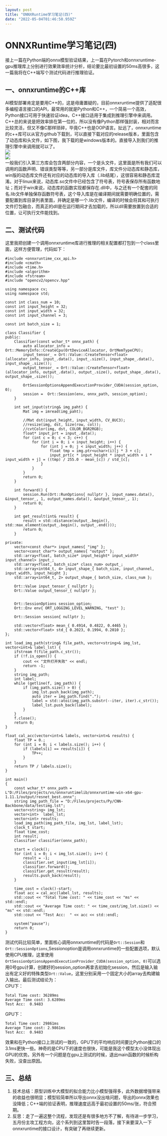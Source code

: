 ```yaml
---
layout: post
title: "ONNXRuntime学习笔记(四)"
date: "2022-05-04T01:46:50.959Z"
---
```

ONNXRuntime学习笔记(四)
==================

接上一篇在Python端的onnx模型验证结果，上一篇在Pytorch和onnxruntime-gpu推理库上分别进行效果效率统计分析，结论要比最初设置的50ms高很多，这一篇我将在C++端写个测试代码进行推理验证。

一、onnxruntime的C++库
------------------

AI模型部署肯定是要用C++的，这是毋庸置疑的，目前onnxruntime提供了适配很多编程语言接口的API，最常用的就是Python和C++，一个简易一个高效，Python接口可用于快速验证idea，C++接口适用于集成到推理引擎中来调用。C++总的来说是把效率排在第一位的，所以没有像Python那样强封装，相对而言比较灵活，但又不像C那样琐碎，毕竟C++也是OOP语言。扯远了，onnxruntime的c++库可以从官方github下载到，可以直接下载对应的release版本，里面包含了动态库和头文件，如下图，我下载的是windows版本的。直接导入到我们的推理引擎中来调用就可以了。  
![](https://img2022.cnblogs.com/blog/1349600/202205/1349600-20220503223523304-430785922.png)  
![](https://img2022.cnblogs.com/blog/1349600/202205/1349600-20220503223543527-104975436.png)  
一般我们引入第三方库会包含两部分内容，一个是头文件，这里面是所有我们可以调用的函数声明、错误类型等等，另一部分是库文件，库文件分动态库和静态库，win版的动态库文件还有对应的动态库的导入库（.lib结尾），这很容易和静态库混淆。对于linux来说，动态库.so文件中已经包含了符号表，符号表保存所有函数地址；而对于win来说，动态库的函数实现都保存在.dll中，与之还有一个配套的同名.lib文件单独保存函数符号表，这个导入库是在编译期间就需要明确位置的，需要配置到库目录列表里面，并确定是哪一个.lib文件，编译的时候会将其和可执行文件打包融合，而真正的dll是在运行期间才去加载的，所以dll需要放置到合适的位置，让可执行文件能找到。

二、测试代码
------

这里我把创建一个调用onnxruntime库进行推理的相关配置都打包到一个class里面，这样方便管理，代码如下：

    #include <onnxruntime_cxx_api.h>
    #include <cmath>
    #include <time.h>
    #include <algorithm>
    #include <fstream>
    #include "opencv2/opencv.hpp"
    
    using namespace cv;
    using namespace std;
    
    const int class_num = 10;
    const int input_height = 32;
    const int input_width = 32;
    const int input_channel = 3;
    
    const int batch_size = 1;
    
    class Classifier {
    public:
    	Classifier(const wchar_t* onnx_path) {
    		auto allocator_info = Ort::MemoryInfo::CreateCpu(OrtDeviceAllocator, OrtMemTypeCPU);
    		input_tensor_ = Ort::Value::CreateTensor<float>(allocator_info, input_.data(), input_.size(), input_shape_.data(), input_shape_.size());
    		output_tensor_ = Ort::Value::CreateTensor<float>(allocator_info, output_.data(), output_.size(), output_shape_.data(), output_shape_.size());
    
    		OrtSessionOptionsAppendExecutionProvider_CUDA(session_option, 0);
    		session =  Ort::Session(env, onnx_path, session_option);
    	}
    
    	int set_input(string& img_paht) {
    		Mat img = imread(img_paht);
    
    		//Mat dst(input_height, input_width, CV_8UC3);
    		//resize(img, dst, Size(row, col));
    		//cvtColor(img, dst, COLOR_BGR2RGB);
    		float* input_prt = input_.data();
    		for (int c = 0; c < 3; c++) {
    			for (int i = 0; i < input_height; i++) {
    				for (int j = 0; j < input_width; j++) {
    					float tmp = img.ptr<uchar>(i)[j * 3 + c];
    					input_prt[c * input_height * input_width + i * input_width + j] = ((tmp) / 255.0 - mean_[c]) / std_[c];
    				}
    			}
    		}
    		return 0;
    	}
    
    	int forward() {
    		session.Run(Ort::RunOptions{ nullptr }, input_names.data(), &input_tensor_, 1, output_names.data(), &output_tensor_, 1);
    		return 0;
    	}
    
    	int get_result(int& result) {
    		result = std::distance(output_.begin(), std::max_element(output_.begin(), output_.end()));
    		return 0;
    	}
    
    private:
    	vector<const char*> input_names{ "img" };
    	vector<const char*> output_names{ "output" };
    	std::array<float, batch_size* input_height* input_width* input_channel> input_;
    	std::array<float, batch_size* class_num> output_;
    	std::array<int64_t, 4> input_shape_{ batch_size, input_channel, input_width, input_height };
    	std::array<int64_t, 2> output_shape_{ batch_size, class_num };
    
    	Ort::Value input_tensor_{ nullptr };
    	Ort::Value output_tensor_{ nullptr };
    
    
    	Ort::SessionOptions session_option;
    	Ort::Env env{ ORT_LOGGING_LEVEL_WARNING, "test" };
    
    	Ort::Session session{ nullptr };
    
    	std::vector<float> mean_{ 0.4914, 0.4822, 0.4465 };
    	std::vector<float> std_{ 0.2023, 0.1994, 0.2010 };
    };
    
    int load_img_path(string& file_path, vector<string>& img_lst, vector<int>& label_lst) {
    	ifstream f(file_path.c_str());
    	if (!f.is_open()) {
    		cout << "文件打开失败" << endl;
    		return -1;
    	}
    	string img_path;
    	int label;
    	while (getline(f, img_path)) {
    		if (img_path.size() > 0) {
    			img_lst.push_back(img_path);
    			auto iter = img_path.find(".");
    			label = std::atoi(img_path.substr(--iter, iter).c_str());
    			label_lst.push_back(label);
    		}
    	}
    	f.close();
    	return 0;
    }
    
    float cal_acc(vector<int>& labels, vector<int>& results) {
    	float TP = 0.;
    	for (int i = 0; i < labels.size(); i++) {
    		if (labels[i] == results[i]) {
    			TP++;
    		}
    	}
    	return TP / labels.size();
    }
    
    int main()
    {
    	const wchar_t* onnx_path = L"D:/Files/projects/vs/onnxruntimelib/onnxruntime-win-x64-gpu-1.11.1/output/resnet_best.onnx";
    	string img_path_file = "D:/Files/projects/Py/CNN-Backbone/data/testimg.lst";
    	vector<string> img_lst;
    	vector<int>  label_lst;
    	vector<int> results;
    	load_img_path(img_path_file, img_lst, label_lst);
    	clock_t start;
    	float time_cost;
    	int result;
    	Classifier classifier(onnx_path);
    
    	start = clock();
    	for (int i = 0; i < img_lst.size(); i++) {
    		result = -1;
    		classifier.set_input(img_lst[i]);
    		classifier.forward();
    		classifier.get_result(result);
    		results.push_back(result);
    	}
    
    	time_cost = clock()-start;
    	float acc = cal_acc(label_lst, results);
    	std::cout << "Total Time cost: " << time_cost << "ms" << std::endl;
    	std::cout << "Average Time cost: " << time_cost/img_lst.size() << "ms" << std::endl;
    	std::cout << "Test Acc:  " << acc << std::endl;
    
    	system("pause");
    	return 0;
    }
    
    

测试代码比较简单，里面核心调用onnxruntime的代码是`Ort::Session`和`Ort::SessionOptions`,Sessionoption是调用onnxruntime的一些配置选项，默认使用CPU推理，这里使用`OrtSessionOptionsAppendExecutionProvider_CUDA(session_option, 0)`可以选用0号gpu计算，创建好的session\_option再拿去初始化session，然后是输入输出有定义好的特殊类型`Ort::Value`，这里分别采用一个固定大小的array去构建输入输出。最后测试结论为：  
CPU下：

    Total Time cost: 36289ms
    Average Time cost: 3.6289ms
    Test Acc:  0.9483
    

GPU下：

    Total Time cost: 29861ms
    Average Time cost: 2.9861ms
    Test Acc:  0.9483
    

效果和在Python接口上测试的一致的，GPU下的平均响应时间要比Python接口的3.1ms更快一些。神奇的是CPU下的速度也很快，可能是我这个模型太小没体现出GPU的优势。另外有一个问题是在gpu上测试的时候，退出main函数的时候析构失败，没查出原因。

三、总结
----

1.  技术总结：原型训练中大模型的拟合能力比小模型强得多，此外数据增强带来的收益也很明显；模型较简单所以导出onnx没出啥问题，导出的onnx效果也没降低；C++端的验证表明，推理速度远高于最初设置的50ms/张，符合预期。
2.  反思：走了一遍这整个流程，发现还是有很多地方不了解，有待进一步学习，五月份主攻工程方向，这个系列到这里暂时告一段落，接下来要深入一下onnxruntime的接口设计，有突破了再继续更新。